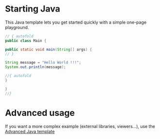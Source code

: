 # Starting Java

This Java template lets you get started quickly with a simple one-page playground.

```java runnable
// { autofold
public class Main {

public static void main(String[] args) {
// }

String message = "Hello World !!!";
System.out.println(message);

//{ autofold
}

}
//}
```

# Advanced usage

If you want a more complex example (external libraries, viewers...), use the [Advanced Java template](https://tech.io/select-repo/385)
